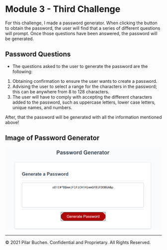 # Module 3 - Third Challenge

For this challenge, I made a password generator. When clicking the button to obtain the password, the user will find that a series of different questions will prompt. Once those questions have been answered, the password will be generated. 

## Password Questions

- The questions asked to the user to generate the password are the following:
1. Obtaining confirmation to ensure the user wants to create a password.
2. Advising the user to select a range for the characters in the password; this can be anywhere from 8 to 128 characters.
3. The user will have to comply with accepting the different characters added to the password, such as uppercase letters, lower case letters, unique names, and numbers.

After, that the password will be generated with all the information mentioned above!

## Image of Password Generator

<img src="develop/assets/Untitled.png" alt="Password Generator Image">

---
© 2021 Pilar Buchen. Confidential and Proprietary. All Rights Reserved.
